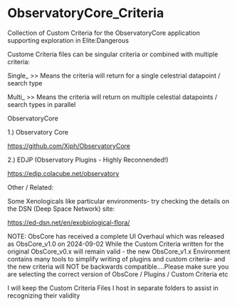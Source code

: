 # ObservatoryCore_Criteria
Collection of Custom Criteria for the ObservatoryCore application supporting exploration in Elite:Dangerous

Custome Criteria files can be singular criteria or combined with multiple criteria:

Single_  >> Means the criteria will return for a single celestrial datapoint / search type

Multi_   >> Means the criteria will return on multiple celestial datapoints / search types in parallel


ObservatoryCore 

1.) Observatory Core

https://github.com/Xjph/ObservatoryCore


2.) EDJP (Observatory Plugins - Highly Reconnended!)

https://edjp.colacube.net/observatory



Other / Related:

Some Xenologicals like particular environments- try checking the details on the DSN (Deep Space Network) site:

https://ed-dsn.net/en/exobiological-flora/

NOTE:
ObsCore has received a complete UI Overhaul which was released as ObsCore_v1.0 on 2024-09-02
While the Custom Criteria written for the original ObsCore_v0.x will remain valid - the new
ObsCore_v1.x Environment contains many tools to simplify writing of plugins and custom criteria- 
and the new criteria will NOT be backwards compatible....Please make sure you are selecting the 
correct version of ObsCore / Plugins / Custom Criteria etc

I will keep the Custom Criteria Files I host in separate folders to assist in recognizing their
validity

